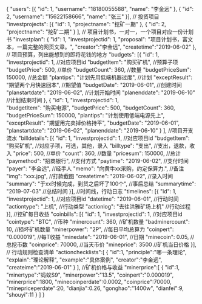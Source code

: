 {
    "users": [{
        "id": 1,
        "username": "18180055588",
        "name": "李金远"
    }, {
        "id": 2,
        "username": "15622158666",
        "name": "张三"
    }],
    // 投资项目
    "investprojects": [{
            "id": 1,
            "projectname": "挖矿一期"
        },
        {
            "id": 2,
            "projectname": "挖矿二期"
        }
    ],
    // 项目计划书，一对一，一个项目对应一份计划书
    "investplan": {
        "id": 1,
        "investprojectid": 1,
        "proposal": "项目计划书，富文本，一篇完整的网页文章。",
        "creator":"李金远",
        "createtime":"2019-06-02"
    },
    // 项目预算，列出能想到的即将花钱的地方
    "budgets": [{
            "id": 1,
            "investprojectid": 1,   //对应项目id
            "budgetItem": "购买矿机",   //预算子项
            "budgetPrice": 500,     //单价
            "budgetCount": 360,     //数量
            "budgetPriceSum": 150000,   //总金额
            "plantips": "计划先用低端机器过度", //计划
            "exceptResult": "期望两个月快速回本",   //期望值
            "budgetDate": "2019-06-01", //创建时间
            "planstartdate": "2019-06-02",  //计划开始时间
            "planenddate": "2019-06-10"     //计划结束时间
        },
        {
            "id": 1,
            "investprojectid": 1,   
            "budgetItem": "购买电源",
            "budgetPrice": 500,
            "budgetCount": 360,
            "budgetPriceSum": 150000,
            "plantips": "计划使用低端电源先上",
            "exceptResult": "期望用完卖掉价格持平",
            "budgetDate": "2019-06-01",
            "planstartdate": "2019-06-02",
            "planenddate": "2019-06-10"
        }
    ],
    //项目开支流水
    "billdetails": [{
        "id": 1,
        "investprojectid": 1,   //对应项目id
        "budgetItem": "购买矿机",   //对应子项，可选，其他，录入
        "billtype": "支出", //支出，退款，收入
        "price": 500,   //单价
        "count": 360,   //数量
        "pricesum": 150000, //总计
        "paymethod": "招商银行",    //支付方式
        "paytime": "2019-06-02",    //支付时间
        "payer": "李金远",      //经手人
        "memo": "向黄牛xx采购，约定保算力.",    //备注
        "img": "xxx.jpg",       //打款截图
        "createtime": "2019-06-02",     //录入时间
        "summary": "于xx时候完成，到货之后坏了100个",   //事后总结
        "summarytime": "2019-07-03"     //总结时间
    }],
    //时间线，行动日志
    "timelines": [{
        "id": 1,
        "investprojectid": 1,   //对应项目id
        "datetime": "2019-06-01",   //行动时间
        "actiontype": "上机",       //行动类型
        "actionlog": "去往洪雅矿场上机"     //行动过程
    }],
    //挖矿每日收益
    "coinbills": [{
        "id": 1,
        "investprojectid": 1,   //对应项目id
        "cointype": "BTC",  //币种
        "minercount": 360,  //矿机数量
        "badminercount": 10,    //损坏矿机数量
        "minerpower": "2P", //每日平均总算力
        "coinpert": "0.000019", //每T收益
        "minedate": "2019-06-01",   //日期
        "minecoin": 0.05,   //总挖币数
        "coinprice": 70000, //当天币价
        "mineprice": 3500   //矿机当日价格
    }],
    // 行动规则检查清单
    "actionchecklists":[
        {
            "id":1,
            "principle":"哪一条理论",
            "explain":"理论解释",
            "example":"具体案例",
            "creator":"李金远",
            "createime":"2019-06-01"
        }
    ],
    //矿机价格与收益
    "minerprice":[
        {
            "id":1,
            "minertype":"蚂蚁S9",
            "minerpower":"13.5",
            "coinpert":"0.000019",
            "minerprice":1800,
            "minecoinperdate":0.0002,
            "coinprice":70000,
            "minepriceperdate":20,
            "dianjia":0.26,
            "gonghao":"1400w",
            "dianfei":9,
            "shouyi":11
        }
    ]
}